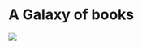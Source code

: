 # A Galaxy of books

[![](http://img.youtube.com/vi/xW5TFUQno4o/0.jpg)](http://www.youtube.com/watch?v=xW5TFUQno4o "")
